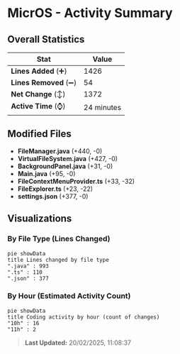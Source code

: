 # MicrOS - Activity Summary 

## Overall Statistics

| Stat                   | Value                                                             |
| ---------------------- | ----------------------------------------------------------------- |
| **Lines Added** (➕)   | 1426                                          |
| **Lines Removed** (➖) | 54                                        |
| **Net Change** (↕)    | 1372                |
| **Active Time** (⌚)   | 24 minutes |


## Modified Files
- **FileManager.java** (+440, -0)
- **VirtualFileSystem.java** (+427, -0)
- **BackgroundPanel.java** (+31, -0)
- **Main.java** (+95, -0)
- **FileContextMenuProvider.ts** (+33, -32)
- **FileExplorer.ts** (+23, -22)
- **settings.json** (+377, -0)

## Visualizations

### By File Type (Lines Changed)

```mermaid
pie showData
title Lines changed by file type
".java" : 993
".ts" : 110
".json" : 377
```

### By Hour (Estimated Activity Count)

```mermaid
pie showData
title Coding activity by hour (count of changes)
"10h" : 16
"11h" : 2
```


> **Last Updated:** 20/02/2025, 11:08:37